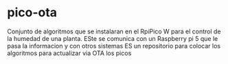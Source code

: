 # pico-ota
Conjunto de algoritmos que se instalaran en el RpiPico W para el control de la humedad de una planta. ESte se comunica con un Raspberry pi 5 que le pasa la informacion y con otros sistemas ES un repositorio para colocar los algoritmos para actualizar via OTA los picos
